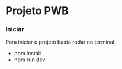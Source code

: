 # Projeto PWB

### Iniciar

Para iniciar o projeto basta rodar no terminal:

-   npm install
-   npm run dev